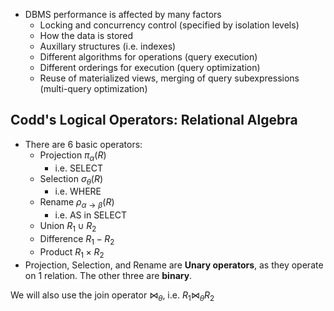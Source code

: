 * DBMS performance is affected by many factors
	* Locking and concurrency control (specified by isolation levels)
	* How the data is stored
	* Auxillary structures (i.e. indexes)
	* Different algorithms for operations (query execution)
	* Different orderings for execution (query optimization)
	* Reuse of materialized views, merging of query subexpressions (multi-query optimization)

## Codd's Logical Operators: Relational Algebra
* There are 6 basic operators:
	* Projection $\pi_\alpha(R)$
		* i.e. SELECT
	* Selection $\sigma_\theta(R)$
		* i.e. WHERE
	* Rename $\rho_{\alpha\rightarrow\beta}(R)$
		* i.e. AS in SELECT
	* Union $R_1 \cup R_2$
	* Difference $R_1-R_2$
	* Product $R_1 \times R_2$
* Projection, Selection, and Rename are **Unary operators**, as they operate on 1 relation. The other three are **binary**.

We will also use the join operator $\bowtie_\theta$, i.e. $R_1\bowtie_\theta R_2$